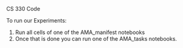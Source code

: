 CS 330 Code

To run our Experiments:
  1. Run all cells of one of the AMA_manifest notebooks
  2. Once that is done you can run one of the AMA_tasks notebooks. 
